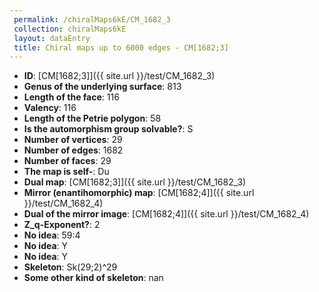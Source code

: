 ```yaml
--- 
 permalink: /chiralMaps6kE/CM_1682_3 
 collection: chiralMaps6kE
 layout: dataEntry
 title: Chiral maps up to 6000 edges - CM[1682;3]
---
```


- **ID**: [CM[1682;3]]({{ site.url }}/test/CM_1682_3)
- **Genus of the underlying surface**: 813
- **Length of the face**: 116
- **Valency**: 116
- **Length of the Petrie polygon**: 58
- **Is the automorphism group solvable?**: S
- **Number of vertices**: 29
- **Number of edges**: 1682
- **Number of faces**: 29
- **The map is self-**: Du
- **Dual map**: [CM[1682;3]]({{ site.url }}/test/CM_1682_3)
- **Mirror (enantihomorphic) map**: [CM[1682;4]]({{ site.url }}/test/CM_1682_4)
- **Dual of the mirror image**: [CM[1682;4]]({{ site.url }}/test/CM_1682_4)
- **Z_q-Exponent?**: 2
- **No idea**:  59:4
- **No idea**: Y
- **No idea**: Y
- **Skeleton**: Sk(29;2)^29
- **Some other kind of skeleton**: nan
